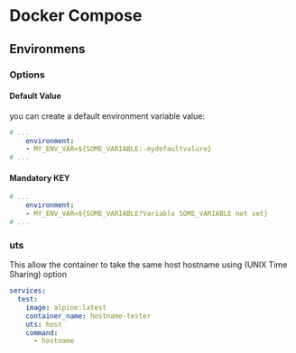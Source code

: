 # Docker Compose
## Environmens
### Options
#### Default Value
you can create a default environment variable value:
```yaml
# ...
    environment:
    - MY_ENV_VAR=${SOME_VARIABLE:-mydefaultvalure}
# ...
```
#### Mandatory KEY
```yaml
# ...
    environment:
    - MY_ENV_VAR=${SOME_VARIABLE?Variable SOME_VARIABLE not set}
# ...
```
### uts 
This allow the container to take the same host hostname using (UNIX Time Sharing) option
```yaml
services:
  test:
    image: alpine:latest
    container_name: hostname-tester
    uts: host
    command:
      - hostname
```